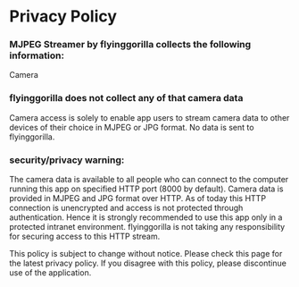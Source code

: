 # Privacy Policy

### MJPEG Streamer by flyinggorilla collects the following information:
Camera

### flyinggorilla does not collect any of that camera data
Camera access is solely to enable app users to stream camera
data to other devices of their choice in MJPEG or JPG format. 
No data is sent to flyinggorilla.

### security/privacy warning:
The camera data is available to all people who can connect to 
the computer running this app on specified HTTP port (8000 by default). 
Camera data is provided in MJPEG and JPG format over HTTP.
As of today this HTTP connection is unencrypted and access is not protected through authentication. 
Hence it is strongly recommended to use this app only in a protected intranet environment. 
flyinggorilla is not taking any responsibility for securing access to this HTTP stream.

This policy is subject to change without notice. Please check this page for the latest privacy policy. If you disagree with this policy, please discontinue use of the application.

